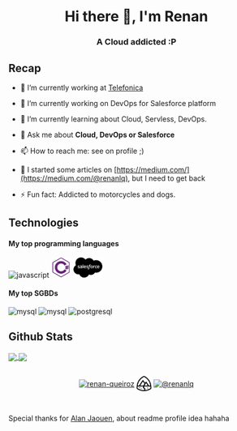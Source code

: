 <h1 align="center">Hi there 👋, I'm Renan</h1>
<h3 align="center">A Cloud addicted :P</h3>

## Recap

- 🏢 I’m currently working at [Telefonica](https://www.telefonica.com/)  
  
- 🔭 I’m currently working on DevOps for Salesforce platform  
  
- 🌱 I’m currently learning about Cloud, Servless, DevOps.  
    
- 💬 Ask me about **Cloud, DevOps or Salesforce**  
  
- 📫 How to reach me: see on profile ;)  
  
- 📝 I started some articles on [https://medium.com/](https://medium.com/@renanlq), but I need to get back   
  
- ⚡ Fun fact: Addicted to motorcycles and dogs.  

## Technologies

#### My top programming languages

<p align="left">
  <img src="https://devicons.github.io/devicon/devicon.git/icons/javascript/javascript-original.svg" alt="javascript" width="40" height="40"/>
  <img src="https://github.com/devicons/devicon/blob/master/icons/csharp/csharp-line.svg" alt="csharp" width="40" height="40"/>
  <img src="https://github.com/alanJaouen/alanJaouen/blob/master/img/salesforce.svg" alt="apex" height="40"/>
</p>

#### My top SGBDs

<p align="left">
  <img src="https://cdn.onlinewebfonts.com/svg/img_252598.png" alt="mysql" width="40" height="40"/>
  <img src="https://devicons.github.io/devicon/devicon.git/icons/mysql/mysql-original-wordmark.svg" alt="mysql" width="40" height="40"/>
  <img src="https://devicons.github.io/devicon/devicon.git/icons/postgresql/postgresql-original-wordmark.svg" alt="postgresql" width="40" height="40"/>
</p>

## Github Stats

<a href="https://github.com/renanlq">
  <img align="center" src="https://github-readme-stats.vercel.app/api?username=renanlq&show_icons=true&hide_border=true&count_private=true&theme=graywhite&include_all_commits=true"/>
</a>
<a href="https://github.com/renanlq">
  <img align="center" src="https://github-readme-stats.vercel.app/api/top-langs/?username=renanlq&count_private=true&hide_border=true&theme=graywhite&layout=compact" />
</a>
<br>

##

<p align="center">
  <a href="https://linkedin.com/in/renanlq" target="blank"><img align="center" src="https://cdn.jsdelivr.net/npm/simple-icons@3.0.1/icons/linkedin.svg" alt="renan-queiroz" height="30" width="30" /></a>
  <a href="https://trailblazer.me/id?uid=renanlq" target="blank"><img align="center" src="https://github.com/alanJaouen/alanJaouen/blob/master/img/trailhead.svg" alt="renanlq" height="30" width="30" /></a>
  <a href="https://medium.com/@renanlq" target="blank"><img align="center" src="https://cdn.jsdelivr.net/npm/simple-icons@3.0.1/icons/medium.svg" alt="@renanlq" height="30" width="30" /></a>
</p>
</br>  
  
Special thanks for [Alan Jaouen](https://github.com/alanJaouen), about readme profile idea hahaha
